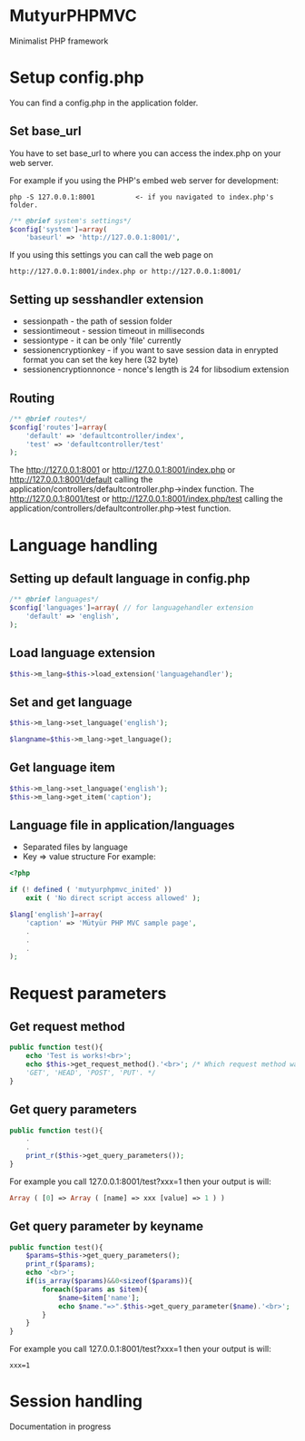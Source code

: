# MutyurPHPMVC
Minimalist PHP framework 

# Setup config.php

You can find a config.php in the application folder.

## Set base_url

You have to set base_url to where you can access the index.php on your web server. 

For example if you using the PHP's embed web server for development:

````
php -S 127.0.0.1:8001          <- if you navigated to index.php's folder.
````

```php
/** @brief system's settings*/
$config['system']=array(
	'baseurl' => 'http://127.0.0.1:8001/',
```
If you using this settings you can call the web page on 

```
http://127.0.0.1:8001/index.php or http://127.0.0.1:8001/ 
```
## Setting up sesshandler extension

- sessionpath - the path of session folder
- sessiontimeout - session timeout in milliseconds
- sessiontype - it can be only 'file' currently
- sessionencryptionkey - if you want to save session data in enrypted format you can set the key here (32 byte) 
- sessionencryptionnonce - nonce's length is 24 for libsodium extension

## Routing

```php
/** @brief routes*/
$config['routes']=array(
	'default' => 'defaultcontroller/index',	
	'test' => 'defaultcontroller/test'		
);	
```

The http://127.0.0.1:8001 or http://127.0.0.1:8001/index.php or http://127.0.0.1:8001/default calling the application/controllers/defaultcontroller.php->index function.
The http://127.0.0.1:8001/test or http://127.0.0.1:8001/index.php/test calling the application/controllers/defaultcontroller.php->test function.

# Language handling

## Setting up default language in config.php

```php
/** @brief languages*/
$config['languages']=array( // for languagehandler extension
	'default' => 'english', 
);
```
## Load language extension
```php
$this->m_lang=$this->load_extension('languagehandler');
```
## Set and get language 
```php
$this->m_lang->set_language('english');

$langname=$this->m_lang->get_language();
```
## Get language item

```php
$this->m_lang->set_language('english');
$this->m_lang->get_item('caption');
```
## Language file in application/languages
- Separated files by language
- Key => value structure
For example:
```php
<?php

if (! defined ( 'mutyurphpmvc_inited' ))
	exit ( 'No direct script access allowed' );

$lang['english']=array(
	'caption' => 'Mütyür PHP MVC sample page',
	.
	.
	.
);	
```
# Request parameters 
## Get request method
```php
public function test(){
	echo 'Test is works!<br>'; 
	echo $this->get_request_method().'<br>'; /* Which request method was used to access the page; i.e. 
	'GET', 'HEAD', 'POST', 'PUT'. */
}
```
## Get query parameters
```php
public function test(){
	.
	.
	print_r($this->get_query_parameters());
}
```
For example you call 127.0.0.1:8001/test?xxx=1 then your output is will:
```php
Array ( [0] => Array ( [name] => xxx [value] => 1 ) ) 
```
## Get query parameter by keyname
```php
public function test(){
	$params=$this->get_query_parameters(); 
	print_r($params);
	echo '<br>';
	if(is_array($params)&&0<sizeof($params)){
		foreach($params as $item){
			$name=$item['name'];
			echo $name."=>".$this->get_query_parameter($name).'<br>';
		}
	}
}
```
For example you call 127.0.0.1:8001/test?xxx=1 then your output is will:
```
xxx=1
```
# Session handling

Documentation in progress


